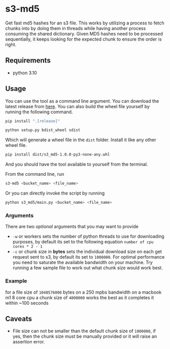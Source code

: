 # s3-md5

Get fast md5 hashes for an s3 file. This works by utilizing a process to fetch chunks into by doing them in threads while having another process consuming the shared dictionary. Given MD5 hashes need to be processed sequentially, it keeps looking for the expected chunk to ensure the order is right.

## Requirements

-   python 3.10

## Usage

You can use the tool as a command line argument. You can download the latest release from [here](https://github.com/sakibstark11/s3-md5-python/releases). You can also build the wheel file yourself by running the following command.

```sh
pip install ".[release]"
```

```sh
python setup.py bdist_wheel sdist
```

Which will generate a wheel file in the `dist` folder. Install it like any other wheel file.

```sh
pip install dist/s3_md5-1.0.0-py3-none-any.whl
```

And you should have the tool available to yourself from the terminal.

From the command line, run

```sh
s3-md5 <bucket_name> <file_name>
```

Or you can directly invoke the script by running

```sh
python s3_md5/main.py <bucket_name> <file_name>
```

### Arguments

There are two _optional_ arguments that you may want to provide

-   `-w` or workers sets the number of python threads to use for downloading purposes, by default its set to the following equation `number of cpu cores * 2 - 1`
-   `-c` or chunk size in **bytes** sets the individual download size on each get request sent to s3, by default its set to `1000000`. For optimal performance you need to saturate the available bandwidth on your machine. Try running a few sample file to work out what chunk size would work best.

### Example

for a file size of `1048576000` bytes
on a 250 mpbs bandwidth
on a macbook m1 8 core cpu
a chunk size of `4000000` works the best as it completes it within ~100 seconds

## Caveats

-   File size can not be smaller than the default chunk size of `1000000`, if yes, then the chunk size must be manually provided or it will raise an assertion error.
